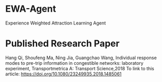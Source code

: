 # EWA-Agent
Experience Weighted Attraction Learning Agent
# Published Research Paper
Hang Qi, Shoufeng Ma, Ning Jia, Guangchao Wang,
Individual response modes to pre-trip information in congestible networks: laboratory experiment,
Transportmetrica A: Transport Science,2018
To link to this article: https://doi.org/10.1080/23249935.2018.1485061 

